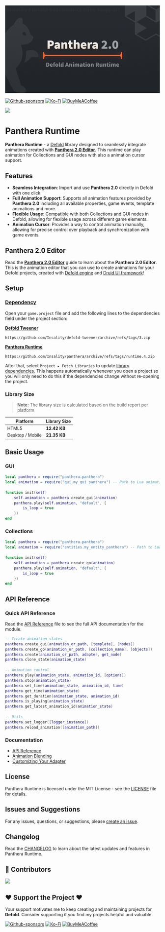 ![](media/runtime_logo.png)

[![Github-sponsors](https://img.shields.io/badge/sponsor-30363D?style=for-the-badge&logo=GitHub-Sponsors&logoColor=#EA4AAA)](https://github.com/sponsors/insality) [![Ko-Fi](https://img.shields.io/badge/Ko--fi-F16061?style=for-the-badge&logo=ko-fi&logoColor=white)](https://ko-fi.com/insality) [![BuyMeACoffee](https://img.shields.io/badge/Buy%20Me%20a%20Coffee-ffdd00?style=for-the-badge&logo=buy-me-a-coffee&logoColor=black)](https://www.buymeacoffee.com/insality)

[![](https://img.shields.io/badge/Release-download-blue?style=for-the-badge)](https://github.com/Insality/panthera/tags)

# Panthera Runtime

**Panthera Runtime** - a [Defold](https://defold.com/) library designed to seamlessly integrate animations created with [**Panthera 2.0 Editor**](/docs_editor/README.md). This runtime can play animation for Collections and GUI nodes with also a animation cursor support.

## Features

- **Seamless Integration**: Import and use **Panthera 2.0** directly in Defold with one click.
- **Full Animation Support**: Supports all animation features provided by **Panthera 2.0** including all available properties, game events, template animations and more.
- **Flexible Usage**: Compatible with both Collections and GUI nodes in Defold, allowing for flexible usage across different game elements.
- **Animation Cursor**: Provides a way to control animation manually, allowing for precise control over playback and synchronization with game events.

## Panthera 2.0 Editor

Read the [**Panthera 2.0 Editor**](/docs_editor/README.md) guide to learn about the **Panthera 2.0 Editor**. This is the animation editor that you can use to create animations for your Defold projects, created with [Defold engine](https://defold.com/) and [Druid UI framework](https://github.com/Insality/druid)!

## Setup

### [Dependency](https://defold.com/manuals/libraries/#setting-up-library-dependencies)

Open your `game.project` file and add the following lines to the dependencies field under the project section:


**[Defold Tweener](https://github.com/Insality/defold-tweener)**

```
https://github.com/Insality/defold-tweener/archive/refs/tags/3.zip
```

**[Panthera Runtime](https://github.com/Insality/panthera)**

```
https://github.com/Insality/panthera/archive/refs/tags/runtime.4.zip
```

After that, select `Project ▸ Fetch Libraries` to update [library dependencies]((https://defold.com/manuals/libraries/#setting-up-library-dependencies)). This happens automatically whenever you open a project so you will only need to do this if the dependencies change without re-opening the project.

### Library Size

> **Note:** The library size is calculated based on the build report per platform

| Platform         | Library Size |
| ---------------- | ------------ |
| HTML5            | **12.42 KB** |
| Desktop / Mobile | **21.35 KB** |

## Basic Usage

### GUI

```lua
local panthera = require("panthera.panthera")
local animation = require("gui.my_gui_panthera") -- Path to Lua animation file

function init(self)
	self.animation = panthera.create_gui(animation)
	panthera.play(self.animation, "default", {
		is_loop = true
	})
end
```

### Collections

```lua
local panthera = require("panthera.panthera")
local animation = require("entities.my_entity_panthera") -- Path to Lua animation file

function init(self)
	self.animation = panthera.create_go(animation)
	panthera.play(self.animation, "default", {
		is_loop = true
	})
end
```


## API Reference

### Quick API Reference

Read the [API Reference](api/panthera_api.md) file to see the full API documentation for the module.

```lua
-- Create animation states
panthera.create_gui(animation_or_path, [template], [nodes])
panthera.create_go(animation_or_path, [collection_name], [objects])
panthera.create(animation_or_path, adapter, get_node)
panthera.clone_state(animation_state)

-- Animation control
panthera.play(animation_state, animation_id, [options])
panthera.stop(animation_state)
panthera.set_time(animation_state, animation_id, time)
panthera.get_time(animation_state)
panthera.get_duration(animation_state, animation_id)
panthera.is_playing(animation_state)
panthera.get_latest_animation_id(animation_state)

-- Utils
panthera.set_logger([logger_instance])
panthera.reload_animation([animation_path])
```


### Documentation

- [API Reference](api/panthera_api.md)
- [Animation Blending](docs/animation_blending.md)
- [Customizing Your Adapter](docs/panthera_adapter.md)


## License

Panthera Runtime is licensed under the MIT License - see the [LICENSE](/LICENSE) file for details.


## Issues and Suggestions

For any issues, questions, or suggestions, please [create an issue](https://github.com/Insality/panthera/issues).


## Changelog

Read the [CHANGELOG](/CHANGELOG.md) to learn about the latest updates and features in Panthera Runtime.


## 👏 Contributors

<a href="https://github.com/Insality/panthera/graphs/contributors">
  <img src="https://contributors-img.web.app/image?repo=insality/panthera"/>
</a>


## ❤️ Support the Project ❤️

Your support motivates me to keep creating and maintaining projects for **Defold**. Consider supporting if you find my projects helpful and valuable.

[![Github-sponsors](https://img.shields.io/badge/sponsor-30363D?style=for-the-badge&logo=GitHub-Sponsors&logoColor=#EA4AAA)](https://github.com/sponsors/insality) [![Ko-Fi](https://img.shields.io/badge/Ko--fi-F16061?style=for-the-badge&logo=ko-fi&logoColor=white)](https://ko-fi.com/insality) [![BuyMeACoffee](https://img.shields.io/badge/Buy%20Me%20a%20Coffee-ffdd00?style=for-the-badge&logo=buy-me-a-coffee&logoColor=black)](https://www.buymeacoffee.com/insality)

